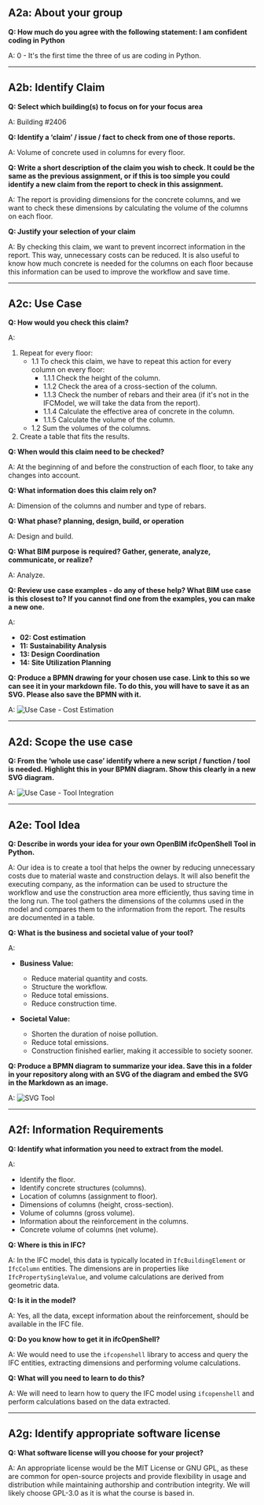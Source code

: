 ## A2a: About your group

**Q: How much do you agree with the following statement: I am confident coding in Python**

A: 0 - It's the first time the three of us are coding in Python.

---

## A2b: Identify Claim

**Q: Select which building(s) to focus on for your focus area**

A: Building #2406

**Q: Identify a ‘claim’ / issue / fact to check from one of those reports.**

A: Volume of concrete used in columns for every floor.

**Q: Write a short description of the claim you wish to check. It could be the same as the previous assignment, or if this is too simple you could identify a new claim from the report to check in this assignment.**

A: The report is providing dimensions for the concrete columns, and we want to check these dimensions by calculating the volume of the columns on each floor.

**Q: Justify your selection of your claim**

A: By checking this claim, we want to prevent incorrect information in the report. This way, unnecessary costs can be reduced. It is also useful to know how much concrete is needed for the columns on each floor because this information can be used to improve the workflow and save time.

---

## A2c: Use Case

**Q: How would you check this claim?**

A: 

1. Repeat for every floor:
   - 1.1 To check this claim, we have to repeat this action for every column on every floor:
     - 1.1.1 Check the height of the column.
     - 1.1.2 Check the area of a cross-section of the column.
     - 1.1.3 Check the number of rebars and their area (if it's not in the IFCModel, we will take the data from the report).
     - 1.1.4 Calculate the effective area of concrete in the column.
     - 1.1.5 Calculate the volume of the column.
   - 1.2 Sum the volumes of the columns.
2. Create a table that fits the results.

**Q: When would this claim need to be checked?**

A: At the beginning of and before the construction of each floor, to take any changes into account.

**Q: What information does this claim rely on?**

A: Dimension of the columns and number and type of rebars.

**Q: What phase? planning, design, build, or operation**

A: Design and build.

**Q: What BIM purpose is required? Gather, generate, analyze, communicate, or realize?**

A: Analyze.

**Q: Review use case examples - do any of these help? What BIM use case is this closest to? If you cannot find one from the examples, you can make a new one.**

A: 
- **02: Cost estimation**
- **11: Sustainability Analysis**
- **13: Design Coordination**
- **14: Site Utilization Planning**

**Q: Produce a BPMN drawing for your chosen use case. Link to this so we can see it in your markdown file. To do this, you will have to save it as an SVG. Please also save the BPMN with it.**

A: 
![Use Case - Cost Estimation](https://raw.githubusercontent.com/JanikRosien/BIManalyst_g_23/refs/heads/main/A2/IMG/USE_CASE_OVERALL.svg)

---

## A2d: Scope the use case

**Q: From the ‘whole use case’ identify where a new script / function / tool is needed. Highlight this in your BPMN diagram. Show this clearly in a new SVG diagram.**

A:
![Use Case - Tool Integration](https://raw.githubusercontent.com/JanikRosien/BIManalyst_g_23/refs/heads/main/A2/IMG/USE_CASE_HIGHLIGHTED.svg)

---

## A2e: Tool Idea

**Q: Describe in words your idea for your own OpenBIM ifcOpenShell Tool in Python.**

A: Our idea is to create a tool that helps the owner by reducing unnecessary costs due to material waste and construction delays. It will also benefit the executing company, as the information can be used to structure the workflow and use the construction area more efficiently, thus saving time in the long run. The tool gathers the dimensions of the columns used in the model and compares them to the information from the report. The results are documented in a table.

**Q: What is the business and societal value of your tool?**

A: 

- **Business Value:**
   - Reduce material quantity and costs.
   - Structure the workflow.
   - Reduce total emissions.
   - Reduce construction time.
     
- **Societal Value:**
   - Shorten the duration of noise pollution.
   - Reduce total emissions.
   - Construction finished earlier, making it accessible to society sooner.

**Q: Produce a BPMN diagram to summarize your idea. Save this in a folder in your repository along with an SVG of the diagram and embed the SVG in the Markdown as an image.**

A:
![SVG Tool](https://raw.githubusercontent.com/JanikRosien/BIManalyst_g_23/refs/heads/main/A2/IMG/241007%20totalcolumns.svg)

---

## A2f: Information Requirements

**Q: Identify what information you need to extract from the model.**

A: 

- Identify the floor.
- Identify concrete structures (columns).
- Location of columns (assignment to floor).
- Dimensions of columns (height, cross-section).
- Volume of columns (gross volume).
- Information about the reinforcement in the columns.
- Concrete volume of columns (net volume).

**Q: Where is this in IFC?**

A: In the IFC model, this data is typically located in `IfcBuildingElement` or `IfcColumn` entities. The dimensions are in properties like `IfcPropertySingleValue`, and volume calculations are derived from geometric data.

**Q: Is it in the model?**

A: Yes, all the data, except information about the reinforcement, should be available in the IFC file.

**Q: Do you know how to get it in ifcOpenShell?**

A: We would need to use the `ifcopenshell` library to access and query the IFC entities, extracting dimensions and performing volume calculations.

**Q: What will you need to learn to do this?**

A: We will need to learn how to query the IFC model using `ifcopenshell` and perform calculations based on the data extracted.

---

## A2g: Identify appropriate software license

**Q: What software license will you choose for your project?**

A: An appropriate license would be the MIT License or GNU GPL, as these are common for open-source projects and provide flexibility in usage and distribution while maintaining authorship and contribution integrity. We will likely choose GPL-3.0 as it is what the course is based in.
